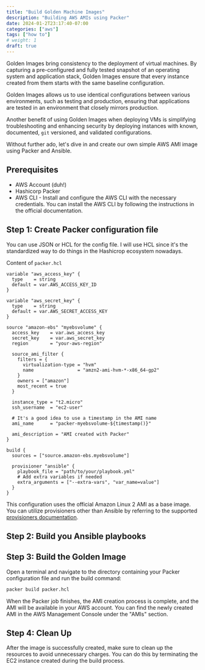 ```yaml
---
title: "Build Golden Machine Images"
description: "Building AWS AMIs using Packer"
date: 2024-01-2T23:17:40-07:00
categories: ["aws"]
tags: ["how to"]
# weight: 1
draft: true
---
```


Golden Images bring consistency to the deployment of virtual machines. By capturing a pre-configured and fully tested snapshot of an operating system and application stack, Golden Images ensure that every instance created from them starts with the same baseline configuration. 

Golden Images allows us to use identical configurations between various environments, such as testing and production, ensuring that applications are tested in an environment that closely mirrors production.

Another benefit of using Golden Images when deploying VMs is simplifying troubleshooting and enhancing security by deploying instances with known, documented, `git` versioned, and validated configurations.

Without further ado, let's dive in and create our own simple AWS AMI image using Packer and Ansible.

## Prerequisites

- AWS Account (duh!)
- Hashicorp Packer
- AWS CLI - Install and configure the AWS CLI with the necessary credentials. You can install the AWS CLI by following the instructions in the official documentation.

## Step 1: Create Packer configuration file

You can use JSON or HCL for the config file. I will use HCL since it's the standardized way to do things in the Hashicrop ecosystem nowadays.

Content of `packer.hcl`

```hcl
variable "aws_access_key" {
  type    = string
  default = var.AWS_ACCESS_KEY_ID
}

variable "aws_secret_key" {
  type    = string
  default = var.AWS_SECRET_ACCESS_KEY
}

source "amazon-ebs" "myebsvolume" {
  access_key    = var.aws_access_key
  secret_key    = var.aws_secret_key
  region        = "your-aws-region"

  source_ami_filter {
    filters = {
      virtualization-type = "hvm"
      name                = "amzn2-ami-hvm-*-x86_64-gp2"
    }
    owners = ["amazon"]
    most_recent = true
  }

  instance_type = "t2.micro"
  ssh_username  = "ec2-user"
  
  # It's a good idea to use a timestamp in the AMI name
  ami_name      = "packer-myebsvolume-${timestamp()}"
  
  ami_description = "AMI created with Packer"
}

build {
  sources = ["source.amazon-ebs.myebsvolume"]

  provisioner "ansible" {
    playbook_file = "path/to/your/playbook.yml"
    # Add extra variables if needed
    extra_arguments = ["--extra-vars", "var_name=value"]  
  }
}
```

This configuration uses the official Amazon Linux 2 AMI as a base image. You can utilize provisioners other than Ansible by referring to the supported [provisioners documentation](https://developer.hashicorp.com/packer/docs/provisioners).

## Step 2: Build you Ansible playbooks
<!--Add a simple playbook-->

## Step 3: Build the Golden Image

Open a terminal and navigate to the directory containing your Packer configuration file and run the build command:

```sh
packer build packer.hcl
```

When the Packer job finishes, the AMI creation process is complete, and the AMI will be available in your AWS account. You can find the newly created AMI in the AWS Management Console under the "AMIs" section.

## Step 4: Clean Up

After the image is successfully created, make sure to clean up the resources to avoid unnecessary charges. You can do this by terminating the EC2 instance created during the build process.

<!--## Finally
Now you can use this AMI as a reliable when you provision your EC2 instances. 

You can explore additional Packer options within the [HashiCorp Packer documentation](https://developer.hashicorp.com/packer/docs) for further customization and expansion of the configuration to match your exact needs.
-->
